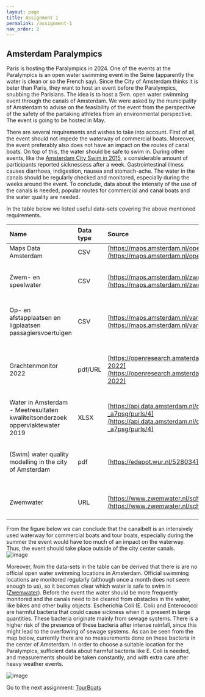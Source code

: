 ```yaml
---
layout: page
title: Assignment 1
permalink: /assignment-1
nav_order: 2
---
```


## Amsterdam Paralympics
Paris is hosting the Paralympics in 2024. One of the events at the Paralympics is an open water
swimming event in the Seine (apparently the water is clean or so the French say). Since the City
of Amsterdam thinks it is beter than Paris, they want to host an event before the Paralympics,
snubbing the Parisians. The idea is to host a 5km. open water swimming event through the
canals of Amsterdam. We were asked by the municipality of Amsterdam to advise on the
feasibility of the event from the perspective of the safety of the partaking athletes from an
environmental perspective. The event is going to be hosted in May.

There are several requirements and wishes to take into account. First of all, the event should not impede the waterway of commercial boats. Moreover, the event preferably also does not have an impact on the routes of canal boats. On top of this, the water should be safe to swim in. During other events, like the [Amsterdam City Swim in 2015](https://magazines.rivm.nl/2018/03/infectieziekten-bulletin/zwemmen-de-gracht-hoe-groot-zijn-de-infectierisico%E2%80%99s#:~:text=In%20de%20watermonsters%20van%20alle,maal%20verhoogde%20normaalwaarde%20van%20E.), a considerable amount of participants reported sicknessess after a week. Gastrointestinal illness causes diarrhoea, 
indigestion, nausea and stomach-ache. The water in the canals should be regularly checked and monitored, especially during the weeks around the event. To conclude, data about the intensity of the use of the canals is needed, popular routes for commercial and canal boats and the water quality are needed. 

In the table below we listed useful data-sets covering the above mentioned requirements. 

| Name                                   | Data type  | Source | Comments             |
|:-------------------------------------------------|:---------------|:----------------|:-------------------------------|
| Maps Data Amsterdam| CSV | [https://maps.amsterdam.nl/open_geodata/](https://maps.amsterdam.nl/open_geodata/) |Website with maps needed |
| Zwem- en speelwater | CSV | [https://maps.amsterdam.nl/zwemwater/](https://maps.amsterdam.nl/zwemwater/) | Map that shows how canals are not an official swim location |
| Op- en afstapplaatsen en ligplaatsen passagiersvoertuigen | CSV | [https://maps.amsterdam.nl/varen/](https://maps.amsterdam.nl/varen/) | Map that shows that the canalbelt is intensively used by boats|
| Grachtenmonitor 2022 | pdf/URL | [https://openresearch.amsterdam/nl/page/92981/grachtenmonitor-2022](https://openresearch.amsterdam/nl/page/92981/grachtenmonitor-2022) | Document that contains information about how intensely a waterway is used |
| Water in Amsterdam - Meetresultaten kwaliteitsonderzoek oppervlaktewater 2019 | XLSX | [https://api.data.amsterdam.nl/dcatd/datasets/lAqjIsj-_a7psg/purls/4](https://api.data.amsterdam.nl/dcatd/datasets/lAqjIsj-_a7psg/purls/4) | Data sheet with data about water quality |
| (Swim) water quality modelling in the city of Amsterdam | pdf | [https://edepot.wur.nl/528034](https://edepot.wur.nl/528034) | Thesis about water quality in Amsterdam, e.g.information about what influences it |
| Zwemwater | URL | [https://www.zwemwater.nl/schoon_water_kwaliteit](https://www.zwemwater.nl/schoon_water_kwaliteit) | Data about swim water quality, measurements |

From the figure below we can conclude that the canalbelt is an intensively used waterway for commercial boats and tour boats, especially during the summer the event would have too much of an impact on the waterway. Thus, the event should take place outside of the city center canals.  
![image](https://github.com/iepebouw/data1/assets/144791642/aaf274e0-351c-40aa-8ca7-338b1d4b4446)



Moreover, from the data-sets in the table can be derived that there is are no official open water swimming locations in Amsterdam. Official swimming locations are monitored regularly (although once a month does not seem enough to us), so it becomes clear which water is safe to swim in ([Zwemwater](https://www.zwemwater.nl/schoon_water_kwaliteit)). Before the event the water should be more frequently monitored and the canals need to be cleared from obstacles in the water, like bikes and other bulky objects. Escherichia Coli (E. Coli) and Enterococci are harmful bacteria that could cause sickness when it is present in large quantities. These bacteria originate mainly from sewage systems. There is a higher risk of the presence of these bacteria after intense rainfall, since this might lead to the overfowing of sewage systems. As can be seen from the map below, currently there are no measurements done on these bacteria in the center of Amsterdam. In order to choose a suitable location for the Paralympics, sufficient data about harmful bacteria like E. Coli is needed, and measurements should be taken constantly, and with extra care after heavy weather events. 

![image](https://github.com/iepebouw/data1/assets/144791642/0b80ea40-5a17-4aa9-9b05-0350db63be6b)
















Go to the next assignment: [TourBoats]({{site.baseurl}}/assignment-2)
